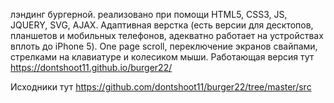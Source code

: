 лэндинг бургерной. 
реализовано при помощи HTML5, CSS3, JS, JQUERY, SVG, AJAX.
Адаптивная верстка (есть версии для десктопов, планшетов и мобильных телефонов, адекватно работает на устройствах вплоть до iPhone 5).
One page scroll, переключение экранов свайпами, стрелками на клавиатуре и колесиком мыши.
Работающая версия тут https://dontshoot11.github.io/burger22/


Исходники тут https://github.com/dontshoot11/burger22/tree/master/src
